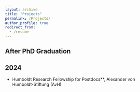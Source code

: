 ```yaml
---
layout: archive
title: "Projects"
permalink: /Projects/
author_profile: true
redirect_from:
  - /resume
---
```

## After PhD Graduation
## 2024
- Humboldt Research Fellowship for Postdocs**, Alexander von Humboldt-Stiftung (AvH)  
